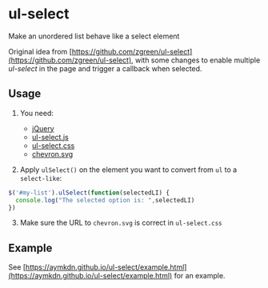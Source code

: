 # ul-select
Make an unordered list behave like a select element

Original idea from [https://github.com/zgreen/ul-select](https://github.com/zgreen/ul-select), with some changes to enable multiple *ul-select* in the page and trigger a callback when selected.

## Usage

1. You need:
      - [jQuery](https://jquery.com)
      - [ul-select.js](https://github.com/Aymkdn/ul-select/blob/master/ul-select.js)
      - [ul-select.css](https://github.com/Aymkdn/ul-select/blob/master/ul-select.css)
      - [chevron.svg](https://github.com/Aymkdn/ul-select/blob/master/chevron.svg)  

2. Apply `ulSelect()` on the element you want to convert from `ul` to a `select-like`:   
```javascript
$('#my-list').ulSelect(function(selectedLI) {
  console.log("The selected option is: ",selectedLI)
})
```

3. Make sure the URL to `chevron.svg` is correct in `ul-select.css`

## Example

See [https://aymkdn.github.io/ul-select/example.html](https://aymkdn.github.io/ul-select/example.html) for an example.

